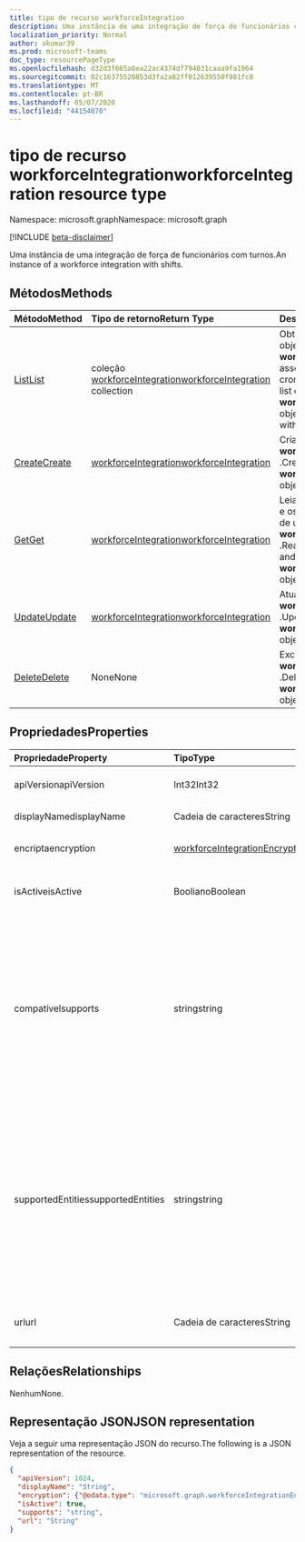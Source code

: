 ```yaml
---
title: tipo de recurso workforceIntegration
description: Uma instância de uma integração de força de funcionários com turnos.
localization_priority: Normal
author: akumar39
ms.prod: microsoft-teams
doc_type: resourcePageType
ms.openlocfilehash: d32d3f665a8ea22ac4374df794031caaa9fa1964
ms.sourcegitcommit: 02c16375520853d3fa2a82ff012639550f981fc8
ms.translationtype: MT
ms.contentlocale: pt-BR
ms.lasthandoff: 05/07/2020
ms.locfileid: "44154070"
---
```

# <a name="workforceintegration-resource-type"></a><span data-ttu-id="91c14-103">tipo de recurso workforceIntegration</span><span class="sxs-lookup"><span data-stu-id="91c14-103">workforceIntegration resource type</span></span>

<span data-ttu-id="91c14-104">Namespace: microsoft.graph</span><span class="sxs-lookup"><span data-stu-id="91c14-104">Namespace: microsoft.graph</span></span>

[!INCLUDE [beta-disclaimer](../../includes/beta-disclaimer.md)]

<span data-ttu-id="91c14-105">Uma instância de uma integração de força de funcionários com turnos.</span><span class="sxs-lookup"><span data-stu-id="91c14-105">An instance of a workforce integration with shifts.</span></span>

## <a name="methods"></a><span data-ttu-id="91c14-106">Métodos</span><span class="sxs-lookup"><span data-stu-id="91c14-106">Methods</span></span>

| <span data-ttu-id="91c14-107">Método</span><span class="sxs-lookup"><span data-stu-id="91c14-107">Method</span></span>       | <span data-ttu-id="91c14-108">Tipo de retorno</span><span class="sxs-lookup"><span data-stu-id="91c14-108">Return Type</span></span> | <span data-ttu-id="91c14-109">Descrição</span><span class="sxs-lookup"><span data-stu-id="91c14-109">Description</span></span> |
|:-------------|:------------|:------------|
| [<span data-ttu-id="91c14-110">List</span><span class="sxs-lookup"><span data-stu-id="91c14-110">List</span></span>](../api/workforceintegration-list.md) | <span data-ttu-id="91c14-111">coleção [workforceIntegration](workforceintegration.md)</span><span class="sxs-lookup"><span data-stu-id="91c14-111">[workforceIntegration](workforceintegration.md) collection</span></span> | <span data-ttu-id="91c14-112">Obtenha a lista de objetos **workforceIntegration** associados a esse cronograma.</span><span class="sxs-lookup"><span data-stu-id="91c14-112">Get the list of **workforceIntegration** objects associated with this schedule.</span></span>|
| [<span data-ttu-id="91c14-113">Create</span><span class="sxs-lookup"><span data-stu-id="91c14-113">Create</span></span>](../api/workforceintegration-post.md) | [<span data-ttu-id="91c14-114">workforceIntegration</span><span class="sxs-lookup"><span data-stu-id="91c14-114">workforceIntegration</span></span>](workforceintegration.md) | <span data-ttu-id="91c14-115">Criar um novo objeto **workforceIntegration** .</span><span class="sxs-lookup"><span data-stu-id="91c14-115">Create a new **workforceIntegration** object.</span></span>|
| [<span data-ttu-id="91c14-116">Get</span><span class="sxs-lookup"><span data-stu-id="91c14-116">Get</span></span>](../api/workforceintegration-get.md) | [<span data-ttu-id="91c14-117">workforceIntegration</span><span class="sxs-lookup"><span data-stu-id="91c14-117">workforceIntegration</span></span>](workforceintegration.md) | <span data-ttu-id="91c14-118">Leia as propriedades e os relacionamentos de um objeto **workforceIntegration** .</span><span class="sxs-lookup"><span data-stu-id="91c14-118">Read the properties and relationships of a **workforceIntegration** object.</span></span> |
| [<span data-ttu-id="91c14-119">Update</span><span class="sxs-lookup"><span data-stu-id="91c14-119">Update</span></span>](../api/workforceintegration-update.md) | [<span data-ttu-id="91c14-120">workforceIntegration</span><span class="sxs-lookup"><span data-stu-id="91c14-120">workforceIntegration</span></span>](workforceintegration.md) | <span data-ttu-id="91c14-121">Atualizar um objeto **workforceIntegration** .</span><span class="sxs-lookup"><span data-stu-id="91c14-121">Update a **workforceIntegration** object.</span></span> |
| [<span data-ttu-id="91c14-122">Delete</span><span class="sxs-lookup"><span data-stu-id="91c14-122">Delete</span></span>](../api/workforceintegration-delete.md) | <span data-ttu-id="91c14-123">None</span><span class="sxs-lookup"><span data-stu-id="91c14-123">None</span></span> | <span data-ttu-id="91c14-124">Excluir um objeto **workforceIntegration** .</span><span class="sxs-lookup"><span data-stu-id="91c14-124">Delete a **workforceIntegration** object.</span></span> |

## <a name="properties"></a><span data-ttu-id="91c14-125">Propriedades</span><span class="sxs-lookup"><span data-stu-id="91c14-125">Properties</span></span>

| <span data-ttu-id="91c14-126">Propriedade</span><span class="sxs-lookup"><span data-stu-id="91c14-126">Property</span></span>     | <span data-ttu-id="91c14-127">Tipo</span><span class="sxs-lookup"><span data-stu-id="91c14-127">Type</span></span>        | <span data-ttu-id="91c14-128">Descrição</span><span class="sxs-lookup"><span data-stu-id="91c14-128">Description</span></span> |
|:-------------|:------------|:------------|
|<span data-ttu-id="91c14-129">apiVersion</span><span class="sxs-lookup"><span data-stu-id="91c14-129">apiVersion</span></span>|<span data-ttu-id="91c14-130">Int32</span><span class="sxs-lookup"><span data-stu-id="91c14-130">Int32</span></span>|<span data-ttu-id="91c14-131">Versão da API para a URL de retorno de chamada.</span><span class="sxs-lookup"><span data-stu-id="91c14-131">API version for the call back URL.</span></span> <span data-ttu-id="91c14-132">Comece com 1.</span><span class="sxs-lookup"><span data-stu-id="91c14-132">Start with 1.</span></span>|
|<span data-ttu-id="91c14-133">displayName</span><span class="sxs-lookup"><span data-stu-id="91c14-133">displayName</span></span>|<span data-ttu-id="91c14-134">Cadeia de caracteres</span><span class="sxs-lookup"><span data-stu-id="91c14-134">String</span></span>|<span data-ttu-id="91c14-135">Nome da integração da força de funcionários.</span><span class="sxs-lookup"><span data-stu-id="91c14-135">Name of the workforce integration.</span></span>|
|<span data-ttu-id="91c14-136">encripta</span><span class="sxs-lookup"><span data-stu-id="91c14-136">encryption</span></span>|[<span data-ttu-id="91c14-137">workforceIntegrationEncryption</span><span class="sxs-lookup"><span data-stu-id="91c14-137">workforceIntegrationEncryption</span></span>](workforceintegrationencryption.md)|<span data-ttu-id="91c14-138">O recurso de criptografia de integração da força de funcionários.</span><span class="sxs-lookup"><span data-stu-id="91c14-138">The workforce integration encryption resource.</span></span>|
|<span data-ttu-id="91c14-139">isActive</span><span class="sxs-lookup"><span data-stu-id="91c14-139">isActive</span></span>|<span data-ttu-id="91c14-140">Booliano</span><span class="sxs-lookup"><span data-stu-id="91c14-140">Boolean</span></span>|<span data-ttu-id="91c14-141">Indica se a integração da força de trabalho está ativa e disponível atualmente.</span><span class="sxs-lookup"><span data-stu-id="91c14-141">Indicates whether this workforce integration is currently active and available.</span></span>|
|<span data-ttu-id="91c14-142">compatível</span><span class="sxs-lookup"><span data-stu-id="91c14-142">supports</span></span>|<span data-ttu-id="91c14-143">string</span><span class="sxs-lookup"><span data-stu-id="91c14-143">string</span></span>| <span data-ttu-id="91c14-144">As entidades de alternância têm suporte para notificações de alteração síncrona.</span><span class="sxs-lookup"><span data-stu-id="91c14-144">The Shifts entities supported for synchronous change notifications.</span></span> <span data-ttu-id="91c14-145">Os turnos farão uma chamada de volta para a URL fornecida nas alterações de cliente nas entidades adicionadas aqui.</span><span class="sxs-lookup"><span data-stu-id="91c14-145">Shifts will make a call back to the url provided on client changes on those entities added here.</span></span> <span data-ttu-id="91c14-146">Por padrão, nenhuma entidade tem suporte para notificações de alteração.</span><span class="sxs-lookup"><span data-stu-id="91c14-146">By default, no entities are supported for change notifications.</span></span> <span data-ttu-id="91c14-147">Os valores possíveis são `none`: `shift`, `swapRequest`, `openshift`, `openShiftRequest`,,`userShiftPreferences`</span><span class="sxs-lookup"><span data-stu-id="91c14-147">Possible values are: `none`, `shift`, `swapRequest`, `openshift`, `openShiftRequest`, `userShiftPreferences`</span></span>|
|<span data-ttu-id="91c14-148">supportedEntities</span><span class="sxs-lookup"><span data-stu-id="91c14-148">supportedEntities</span></span>|<span data-ttu-id="91c14-149">string</span><span class="sxs-lookup"><span data-stu-id="91c14-149">string</span></span>| <span data-ttu-id="91c14-150">Essa propriedade substituirá **suporte** em v 1.0.</span><span class="sxs-lookup"><span data-stu-id="91c14-150">This property will replace **supports** in v1.0.</span></span> <span data-ttu-id="91c14-151">Recomendamos que você use essa propriedade em vez de **suportar**.</span><span class="sxs-lookup"><span data-stu-id="91c14-151">We recommend that you use this property instead of **supports**.</span></span> <span data-ttu-id="91c14-152">A **Propriedade** Supports ainda será suportada na versão beta para o momento.</span><span class="sxs-lookup"><span data-stu-id="91c14-152">The **supports** property will still be supported in beta for the time being.</span></span> <span data-ttu-id="91c14-153">Os valores possíveis `none`são `shift`: `swapRequest` `openshift` `openShiftRequest`,,, `userShiftPreferences`,.</span><span class="sxs-lookup"><span data-stu-id="91c14-153">Possible values are `none`, `shift`, `swapRequest`, `openshift`, `openShiftRequest`, `userShiftPreferences`.</span></span> <span data-ttu-id="91c14-154">Se selecionar mais de um valor, todos os valores devem começar com a primeira letra em maiúsculas.</span><span class="sxs-lookup"><span data-stu-id="91c14-154">If selecting more than one value, all values must start with the first letter in uppercase.</span></span>|
|<span data-ttu-id="91c14-155">url</span><span class="sxs-lookup"><span data-stu-id="91c14-155">url</span></span>|<span data-ttu-id="91c14-156">Cadeia de caracteres</span><span class="sxs-lookup"><span data-stu-id="91c14-156">String</span></span>| <span data-ttu-id="91c14-157">URL de integração de força de obra para retornos de chamada do serviço de turnos.</span><span class="sxs-lookup"><span data-stu-id="91c14-157">Workforce Integration URL for callbacks from the Shifts service.</span></span>|

## <a name="relationships"></a><span data-ttu-id="91c14-158">Relações</span><span class="sxs-lookup"><span data-stu-id="91c14-158">Relationships</span></span>

<span data-ttu-id="91c14-159">Nenhum</span><span class="sxs-lookup"><span data-stu-id="91c14-159">None.</span></span>

## <a name="json-representation"></a><span data-ttu-id="91c14-160">Representação JSON</span><span class="sxs-lookup"><span data-stu-id="91c14-160">JSON representation</span></span>

<span data-ttu-id="91c14-161">Veja a seguir uma representação JSON do recurso.</span><span class="sxs-lookup"><span data-stu-id="91c14-161">The following is a JSON representation of the resource.</span></span>

<!-- {
  "blockType": "resource",
  "optionalProperties": [

  ],
  "@odata.type": "microsoft.graph.workforceIntegration",
  "baseType": ""
}-->

```json
{
  "apiVersion": 1024,
  "displayName": "String",
  "encryption": {"@odata.type": "microsoft.graph.workforceIntegrationEncryption"},
  "isActive": true,
  "supports": "string",
  "url": "String"
}
```

<!-- uuid: 16cd6b66-4b1a-43a1-adaf-3a886856ed98
2019-02-04 14:57:30 UTC -->
<!-- {
  "type": "#page.annotation",
  "description": "workforceIntegration resource",
  "keywords": "",
  "section": "documentation",
  "tocPath": ""
}-->
